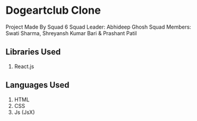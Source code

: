 # Dogeartclub Clone

Project Made By Squad 6
Squad Leader: Abhideep Ghosh
Squad Members: Swati Sharma, Shreyansh Kumar Bari & Prashant Patil

## Libraries Used

1. React.js

## Languages Used

1. HTML
2. CSS
3. Js (JsX)
